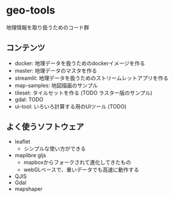 # geo-tools

地理情報を取り扱うためのコード群

## コンテンツ

- docker: 地理データを扱うためのdockerイメージを作る
- master: 地理データのマスタを作る
- streamlit: 地理データを扱うためのストリームレットアプリを作る
- map-samples: 地図描画のサンプル
- tileset: タイルセットを作る (TODO ラスター版のサンプル)
- gdal: TODO
- ui-tool: いろいろ計算する用のUIツール (TODO)

## よく使うソフトウェア

- leaflet
  - シンプルな使い方ができる
- maplibre gljs
  - mapboxからフォークされて進化してきたもの
  - webGLベースで、重いデータでも高速に動作する
- QJIS
- Gdal
- mapshaper
